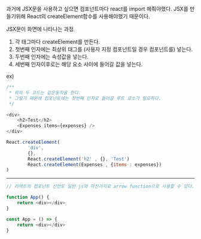 과거에 JSX문을 사용하고 싶으면 컴포넌트마다 react를 import 헤줘야했다.
JSX를 만들기위해 React의 createElement함수를 사용해야했기 때문이다.

JSX문이 화면에 나타나는 과정

1. 각 태그마다 createElement를 만든다.
2. 첫번째 인자에는 최상위 태그를 (사용자 지정 컴포넌트일 경우 컴포넌트를) 넣는다.
3. 두번째 인자에는 속성값을 넣는다.
4. 세번째 인자이후로는 해당 요소 사이에 들어갈 값을 넣는다.

ex)
```javascript
/**
 * 위의 두 코드는 같은동작을 한다.
 * 그렇기 때문에 컴포넌트에는 첫번째 인자로 들어갈 루트 요소가 필요하다.
 */

<div>
    <h2>Test</h2>
    <Expenses items={expenses} />
</div>

React.createElement(
        'div',
        {},
        React.createElement('h2' , {}, 'Test')
        React.createElement(Expenses , {items : expenses})
)
```
<hr />

```javascript
// 리액트의 컴포넌트 선언도 일반 js와 마찬가지로 arrow function으로 사용할 수 있다.

function App() {
    return <div></div>
}

const App = () => {
    return <div></div>
}
```
